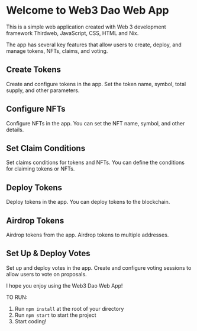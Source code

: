# Welcome to Web3 Dao Web App

This is a simple web application created with Web 3 development framework Thirdweb, JavaScript, CSS, HTML and Nix.

The app has several key features that allow users to create, deploy, and manage tokens, NFTs, claims, and voting. 

## Create Tokens

Create and configure tokens in the app. Set the token name, symbol, total supply, and other parameters.

## Configure NFTs

Configure NFTs in the app. You can set the NFT name, symbol, and other details.

## Set Claim Conditions

Set claims conditions for tokens and NFTs. You can define the conditions for claiming tokens or NFTs.

## Deploy Tokens

Deploy tokens in the app. You can deploy tokens to the blockchain.

## Airdrop Tokens

Airdrop tokens from the app. Airdrop tokens to multiple addresses.

## Set Up & Deploy Votes

Set up and deploy votes in the app. Create and configure voting sessions to allow users to vote on proposals.

I hope you enjoy using the Web3 Dao Web App!

TO RUN:

1. Run `npm install` at the root of your directory
2. Run `npm start` to start the project
3. Start coding!

 
